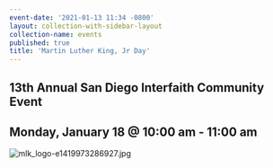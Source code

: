 ```yaml
---
event-date: '2021-01-13 11:34 -0800'
layout: collection-with-sidebar-layout
collection-name: events
published: true
title: 'Martin Luther King, Jr Day'
---
```

## 13th Annual San Diego Interfaith Community Event
## Monday, January 18 @ 10:00 am - 11:00 am

![mlk_logo-e1419973286927.jpg]({{site.baseurl}}/media/mlk_logo-e1419973286927.jpg)
